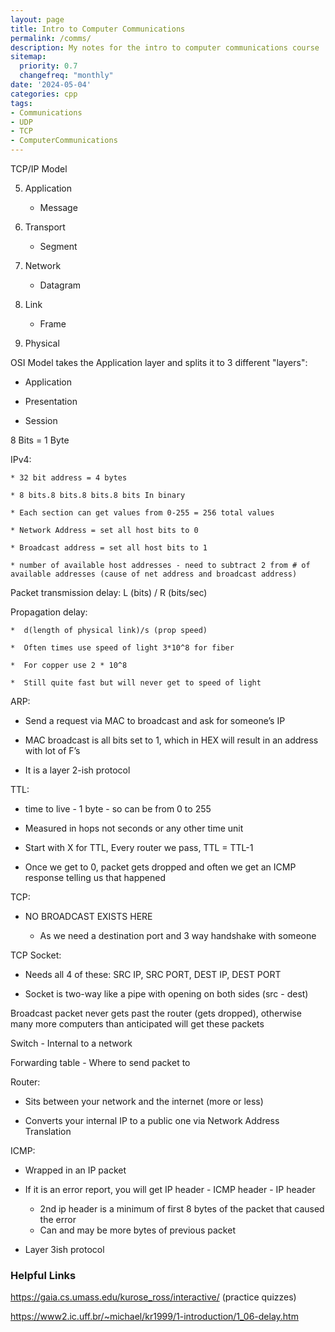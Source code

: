 ```yaml
---
layout: page
title: Intro to Computer Communications
permalink: /comms/
description: My notes for the intro to computer communications course
sitemap:
  priority: 0.7
  changefreq: "monthly"
date: '2024-05-04'
categories: cpp
tags:
- Communications
- UDP
- TCP
- ComputerCommunications
---
```


TCP/IP Model

5. Application

    - Message

4. Transport

    - Segment

3. Network

    - Datagram

2. Link

    - Frame 

1. Physical

OSI Model takes the Application layer and splits it to 3 different "layers":

* Application

* Presentation

* Session


8 Bits = 1 Byte

IPv4: 

    * 32 bit address = 4 bytes 

    * 8 bits.8 bits.8 bits.8 bits In binary

    * Each section can get values from 0-255 = 256 total values

    * Network Address = set all host bits to 0 

    * Broadcast address = set all host bits to 1 

    * number of available host addresses - need to subtract 2 from # of available addresses (cause of net address and broadcast address) 


Packet transmission delay: L (bits) / R (bits/sec)

Propagation delay:

    *  d(length of physical link)/s (prop speed)

    *  Often times use speed of light 3*10^8 for fiber 

    *  For copper use 2 * 10^8 

    *  Still quite fast but will never get to speed of light 

ARP: 

   *  Send a request via MAC to broadcast and ask for someone’s IP

   *  MAC broadcast is all bits set to 1, which in HEX will result in an address with lot of F’s

   *  It is a layer 2-ish protocol 

TTL: 
   *  time to live - 1 byte - so can be from 0 to 255 

   *  Measured in hops not seconds or any other time unit

   *  Start with X for TTL, Every router we pass, TTL = TTL-1

   *  Once we get to 0, packet gets dropped and often we get an ICMP response telling us that happened 

TCP: 
   *  NO BROADCAST EXISTS HERE  

        - As we need a destination port and 3 way handshake with someone

TCP Socket: 

   *  Needs all 4 of these:  SRC IP, SRC PORT, DEST IP, DEST PORT
   
   *  Socket is two-way like a pipe with opening on both sides (src - dest)      

Broadcast packet never gets past the router (gets dropped), otherwise many more computers than anticipated will get these packets

Switch - Internal to a network 

Forwarding table - Where to send packet to

Router: 

   *  Sits between your network and the internet (more or less)

   *  Converts your internal IP to a public one via Network Address Translation

ICMP: 

   *  Wrapped in an IP packet

   *   If it is an error report, you will get IP header - ICMP header - IP header 

         -  2nd ip header is a minimum of first 8 bytes of the packet that caused the error
         -  Can and may be more bytes of previous packet

   *  Layer 3ish protocol 



### Helpful Links


https://gaia.cs.umass.edu/kurose_ross/interactive/ (practice quizzes) 


https://www2.ic.uff.br/~michael/kr1999/1-introduction/1_06-delay.htm
